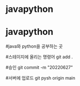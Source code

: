 # javapython
# javapython

#java와 python을 공부하는 곳

#스테이지에 올리는 명령어
git add .

#승인
git commit -m "20220627"

#서버에 업로드
git pysh origin main

